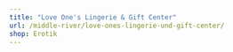 ```yaml
---
title: "Love One's Lingerie & Gift Center"
url: /middle-river/love-ones-lingerie-und-gift-center/
shop: Erotik
---
```


